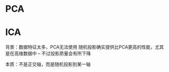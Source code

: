 # PCA







# ICA

背景：数据特征太多，PCA无法使用
随机投影确实提供比PCA更高的性能，尤其是在高维数据中 – 不过投影质量会有所下降



本质：不是正交轴，而是随机投影到某一轴